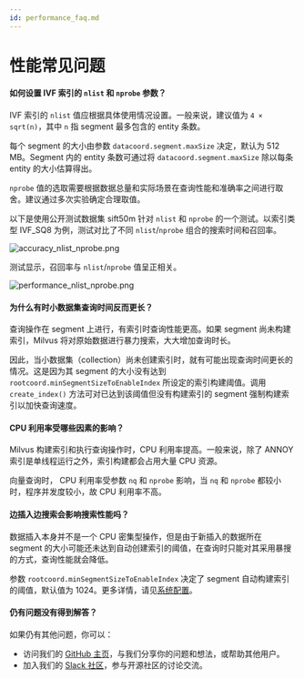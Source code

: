 ```yaml
---
id: performance_faq.md
---
```


# 性能常见问题

<!-- TOC -->

<!-- /TOC -->

#### 如何设置 IVF 索引的 `nlist` 和 `nprobe` 参数？

IVF 索引的 `nlist` 值应根据具体使用情况设置。一般来说，建议值为 `4 × sqrt(n)`，其中 `n` 指 segment 最多包含的 entity 条数。

每个 segment 的大小由参数 `datacoord.segment.maxSize` 决定，默认为 512 MB。Segment 内的 entity 条数可通过将 `datacoord.segment.maxSize` 除以每条 entity 的大小估算得出。

`nprobe` 值的选取需要根据数据总量和实际场景在查询性能和准确率之间进行取舍。建议通过多次实验确定合理取值。

以下是使用公开测试数据集 sift50m 针对 `nlist` 和 `nprobe` 的一个测试。以索引类型 IVF_SQ8 为例，测试对比了不同 `nlist`/`nprobe` 组合的搜索时间和召回率。

![accuracy_nlist_nprobe.png](../../../../assets/accuracy_nlist_nprobe.png "针对 `nlist` 和 `nprobe` 的测试。")

测试显示，召回率与 `nlist`/`nprobe` 值呈正相关。

![performance_nlist_nprobe.png](../../../../assets/performance_nlist_nprobe.png "测试结果。")

 

#### 为什么有时小数据集查询时间反而更长？

查询操作在 segment 上进行，有索引时查询性能更高。如果 segment 尚未构建索引，Milvus 将对原始数据进行暴力搜索，大大增加查询时长。

因此，当小数据集（collection）尚未创建索引时，就有可能出现查询时间更长的情况。这是因为其 segment 的大小没有达到 `rootcoord.minSegmentSizeToEnableIndex` 所设定的索引构建阈值。调用 `create_index()` 方法可对已达到该阈值但没有构建索引的 segment 强制构建索引以加快查询速度。

 

 

#### CPU 利用率受哪些因素的影响？

Milvus 构建索引和执行查询操作时，CPU 利用率提高。一般来说，除了 ANNOY 索引是单线程运行之外，索引构建都会占用大量 CPU 资源。

向量查询时， CPU 利用率受参数 `nq` 和 `nprobe` 影响，当 `nq` 和 `nprobe` 都较小时，程序并发度较小，故 CPU 利用率不高。

 

 

 

#### 边插入边搜索会影响搜索性能吗？

数据插入本身并不是一个 CPU 密集型操作，但是由于新插入的数据所在 segment 的大小可能还未达到自动创建索引的阈值，在查询时只能对其采用暴搜的方式，查询性能就会降低。

 参数 `rootcoord.minSegmentSizeToEnableIndex` 决定了 segment 自动构建索引的阈值，默认值为 1024。更多详情，请见[系统配置](system_configuration.md)。

#### 仍有问题没有得到解答？

如果仍有其他问题，你可以：

- 访问我们的 [GitHub 主页](https://github.com/milvus-io/milvus/issues)，与我们分享你的问题和想法，或帮助其他用户。
- 加入我们的 [Slack 社区](https://join.slack.com/t/milvusio/shared_invite/enQtNzY1OTQ0NDI3NjMzLWNmYmM1NmNjOTQ5MGI5NDhhYmRhMGU5M2NhNzhhMDMzY2MzNDdlYjM5ODQ5MmE3ODFlYzU3YjJkNmVlNDQ2ZTk)，参与开源社区的讨论交流。
